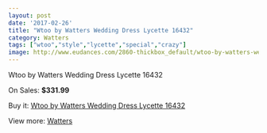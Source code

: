 ```yaml
---
layout: post
date: '2017-02-26'
title: "Wtoo by Watters Wedding Dress Lycette 16432"
category: Watters
tags: ["wtoo","style","lycette","special","crazy"]
image: http://www.eudances.com/2860-thickbox_default/wtoo-by-watters-wedding-dress-lycette-16432.jpg
---
```

Wtoo by Watters Wedding Dress Lycette 16432

On Sales: **$331.99**
<a href="https://www.eudances.com/en/watters/983-wtoo-by-watters-wedding-dress-lycette-16432.html"><amp-img layout="responsive" width="600" height="600" src="//www.eudances.com/2860-thickbox_default/wtoo-by-watters-wedding-dress-lycette-16432.jpg" alt="Wtoo by Watters Wedding Dress Lycette 16432 0" /></a>
<a href="https://www.eudances.com/en/watters/983-wtoo-by-watters-wedding-dress-lycette-16432.html"><amp-img layout="responsive" width="600" height="600" src="//www.eudances.com/2861-thickbox_default/wtoo-by-watters-wedding-dress-lycette-16432.jpg" alt="Wtoo by Watters Wedding Dress Lycette 16432 1" /></a>

Buy it: [Wtoo by Watters Wedding Dress Lycette 16432](https://www.eudances.com/en/watters/983-wtoo-by-watters-wedding-dress-lycette-16432.html "Wtoo by Watters Wedding Dress Lycette 16432")

View more: [Watters](https://www.eudances.com/en/12-watters "Watters")